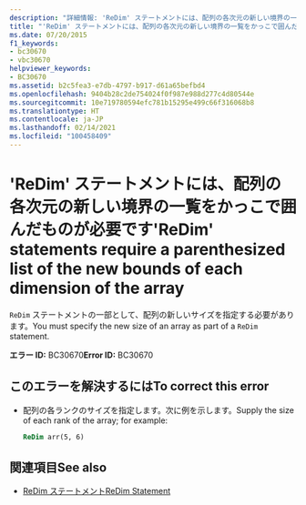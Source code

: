 ```yaml
---
description: "詳細情報: 'ReDim' ステートメントには、配列の各次元の新しい境界の一覧をかっこで囲んだものが必要です"
title: "'ReDim' ステートメントには、配列の各次元の新しい境界の一覧をかっこで囲んだものが必要です"
ms.date: 07/20/2015
f1_keywords:
- bc30670
- vbc30670
helpviewer_keywords:
- BC30670
ms.assetid: b2c5fea3-e7db-4797-b917-d61a65befbd4
ms.openlocfilehash: 9404b28c2de754024f0f987e988d277c4d80544e
ms.sourcegitcommit: 10e719780594efc781b15295e499c66f316068b8
ms.translationtype: HT
ms.contentlocale: ja-JP
ms.lasthandoff: 02/14/2021
ms.locfileid: "100458409"
---
```

# <a name="redim-statements-require-a-parenthesized-list-of-the-new-bounds-of-each-dimension-of-the-array"></a><span data-ttu-id="9449c-103">'ReDim' ステートメントには、配列の各次元の新しい境界の一覧をかっこで囲んだものが必要です</span><span class="sxs-lookup"><span data-stu-id="9449c-103">'ReDim' statements require a parenthesized list of the new bounds of each dimension of the array</span></span>

<span data-ttu-id="9449c-104">`ReDim` ステートメントの一部として、配列の新しいサイズを指定する必要があります。</span><span class="sxs-lookup"><span data-stu-id="9449c-104">You must specify the new size of an array as part of a `ReDim` statement.</span></span>  
  
 <span data-ttu-id="9449c-105">**エラー ID:** BC30670</span><span class="sxs-lookup"><span data-stu-id="9449c-105">**Error ID:** BC30670</span></span>  
  
## <a name="to-correct-this-error"></a><span data-ttu-id="9449c-106">このエラーを解決するには</span><span class="sxs-lookup"><span data-stu-id="9449c-106">To correct this error</span></span>  
  
- <span data-ttu-id="9449c-107">配列の各ランクのサイズを指定します。次に例を示します。</span><span class="sxs-lookup"><span data-stu-id="9449c-107">Supply the size of each rank of the array; for example:</span></span>  
  
    ```vb  
    ReDim arr(5, 6)  
    ```  
  
## <a name="see-also"></a><span data-ttu-id="9449c-108">関連項目</span><span class="sxs-lookup"><span data-stu-id="9449c-108">See also</span></span>

- [<span data-ttu-id="9449c-109">ReDim ステートメント</span><span class="sxs-lookup"><span data-stu-id="9449c-109">ReDim Statement</span></span>](../language-reference/statements/redim-statement.md)
